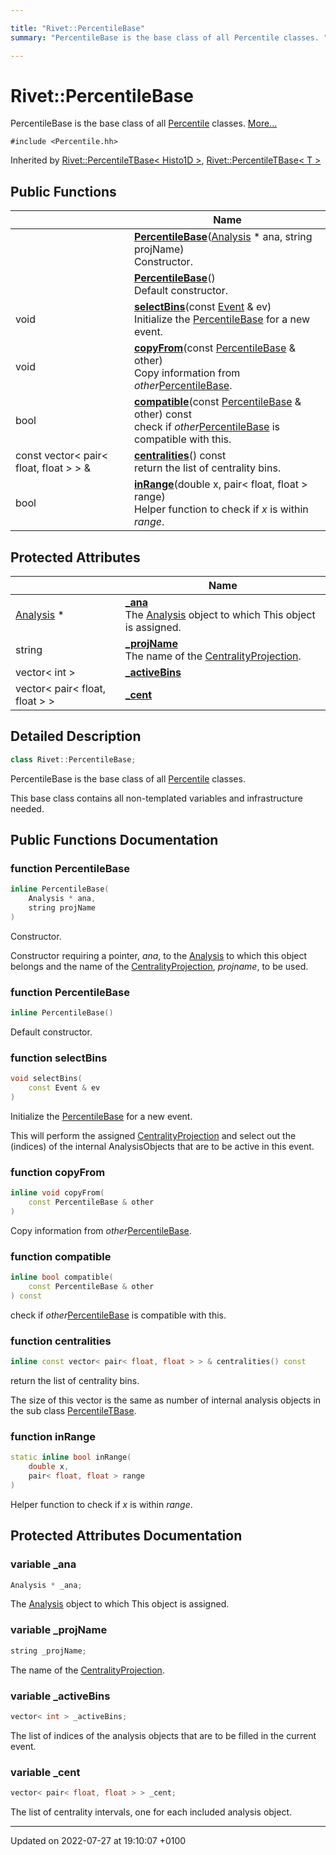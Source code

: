 ```yaml
---

title: "Rivet::PercentileBase"
summary: "PercentileBase is the base class of all Percentile classes. "

---
```


# Rivet::PercentileBase



PercentileBase is the base class of all <a href="http://example.org/classes/classrivet_1_1percentile/">Percentile</a> classes.  [More...](#detailed-description)


`#include <Percentile.hh>`

Inherited by [Rivet::PercentileTBase< Histo1D >](http://example.org/classes/classrivet_1_1percentiletbase/), [Rivet::PercentileTBase< T >](http://example.org/classes/classrivet_1_1percentiletbase/)

## Public Functions

|                | Name           |
| -------------- | -------------- |
| | **[PercentileBase](http://example.org/classes/classrivet_1_1percentilebase/#function-percentilebase)**(<a href="http://example.org/classes/classrivet_1_1analysis/">Analysis</a> * ana, string projName)<br>Constructor.  |
| | **[PercentileBase](http://example.org/classes/classrivet_1_1percentilebase/#function-percentilebase)**()<br>Default constructor.  |
| void | **[selectBins](http://example.org/classes/classrivet_1_1percentilebase/#function-selectbins)**(const <a href="http://example.org/classes/classrivet_1_1event/">Event</a> & ev)<br>Initialize the <a href="http://example.org/classes/classrivet_1_1percentilebase/">PercentileBase</a> for a new event.  |
| void | **[copyFrom](http://example.org/classes/classrivet_1_1percentilebase/#function-copyfrom)**(const <a href="http://example.org/classes/classrivet_1_1percentilebase/">PercentileBase</a> & other)<br>Copy information from _other_<a href="http://example.org/classes/classrivet_1_1percentilebase/">PercentileBase</a>.  |
| bool | **[compatible](http://example.org/classes/classrivet_1_1percentilebase/#function-compatible)**(const <a href="http://example.org/classes/classrivet_1_1percentilebase/">PercentileBase</a> & other) const<br>check if _other_<a href="http://example.org/classes/classrivet_1_1percentilebase/">PercentileBase</a> is compatible with this.  |
| const vector< pair< float, float > > & | **[centralities](http://example.org/classes/classrivet_1_1percentilebase/#function-centralities)**() const<br>return the list of centrality bins.  |
| bool | **[inRange](http://example.org/classes/classrivet_1_1percentilebase/#function-inrange)**(double x, pair< float, float > range)<br>Helper function to check if _x_ is within _range_.  |

## Protected Attributes

|                | Name           |
| -------------- | -------------- |
| <a href="http://example.org/classes/classrivet_1_1analysis/">Analysis</a> * | **[_ana](http://example.org/classes/classrivet_1_1percentilebase/#variable--ana)** <br>The <a href="http://example.org/classes/classrivet_1_1analysis/">Analysis</a> object to which This object is assigned.  |
| string | **[_projName](http://example.org/classes/classrivet_1_1percentilebase/#variable--projname)** <br>The name of the <a href="http://example.org/classes/classrivet_1_1centralityprojection/">CentralityProjection</a>.  |
| vector< int > | **[_activeBins](http://example.org/classes/classrivet_1_1percentilebase/#variable--activebins)**  |
| vector< pair< float, float > > | **[_cent](http://example.org/classes/classrivet_1_1percentilebase/#variable--cent)**  |

## Detailed Description

```cpp
class Rivet::PercentileBase;
```

PercentileBase is the base class of all <a href="http://example.org/classes/classrivet_1_1percentile/">Percentile</a> classes. 

This base class contains all non-templated variables and infrastructure needed. 

## Public Functions Documentation

### function PercentileBase

```cpp
inline PercentileBase(
    Analysis * ana,
    string projName
)
```

Constructor. 

Constructor requiring a pointer, _ana_, to the <a href="http://example.org/classes/classrivet_1_1analysis/">Analysis</a> to which this object belongs and the name of the <a href="http://example.org/classes/classrivet_1_1centralityprojection/">CentralityProjection</a>, _projname_, to be used. 


### function PercentileBase

```cpp
inline PercentileBase()
```

Default constructor. 

### function selectBins

```cpp
void selectBins(
    const Event & ev
)
```

Initialize the <a href="http://example.org/classes/classrivet_1_1percentilebase/">PercentileBase</a> for a new event. 

This will perform the assigned <a href="http://example.org/classes/classrivet_1_1centralityprojection/">CentralityProjection</a> and select out the (indices) of the internal AnalysisObjects that are to be active in this event. 


### function copyFrom

```cpp
inline void copyFrom(
    const PercentileBase & other
)
```

Copy information from _other_<a href="http://example.org/classes/classrivet_1_1percentilebase/">PercentileBase</a>. 

### function compatible

```cpp
inline bool compatible(
    const PercentileBase & other
) const
```

check if _other_<a href="http://example.org/classes/classrivet_1_1percentilebase/">PercentileBase</a> is compatible with this. 

### function centralities

```cpp
inline const vector< pair< float, float > > & centralities() const
```

return the list of centrality bins. 

The size of this vector is the same as number of internal analysis objects in the sub class <a href="http://example.org/classes/classrivet_1_1percentiletbase/">PercentileTBase</a>. 


### function inRange

```cpp
static inline bool inRange(
    double x,
    pair< float, float > range
)
```

Helper function to check if _x_ is within _range_. 

## Protected Attributes Documentation

### variable _ana

```cpp
Analysis * _ana;
```

The <a href="http://example.org/classes/classrivet_1_1analysis/">Analysis</a> object to which This object is assigned. 

### variable _projName

```cpp
string _projName;
```

The name of the <a href="http://example.org/classes/classrivet_1_1centralityprojection/">CentralityProjection</a>. 

### variable _activeBins

```cpp
vector< int > _activeBins;
```


The list of indices of the analysis objects that are to be filled in the current event. 


### variable _cent

```cpp
vector< pair< float, float > > _cent;
```


The list of centrality intervals, one for each included analysis object. 


-------------------------------

Updated on 2022-07-27 at 19:10:07 +0100